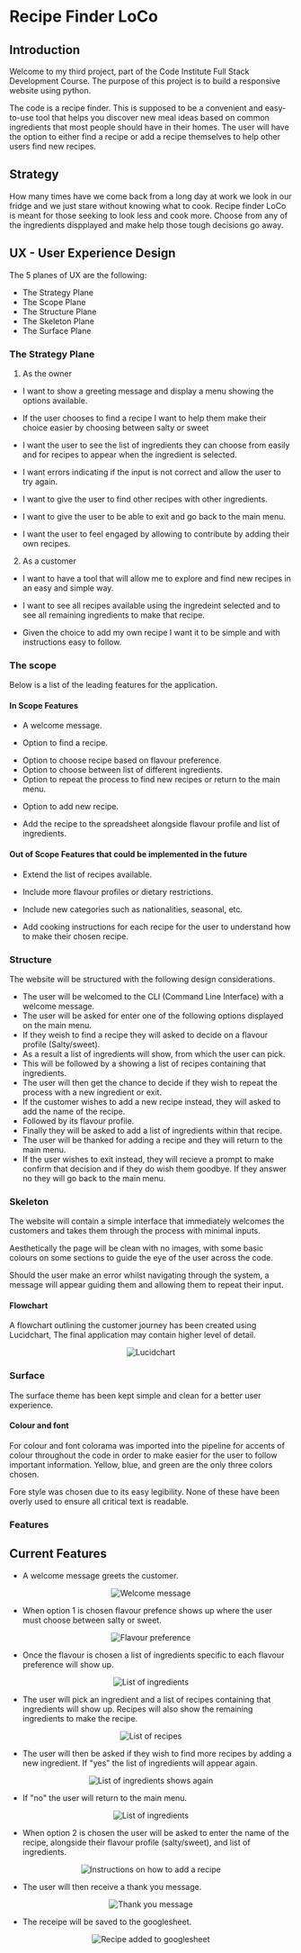 # Recipe Finder LoCo

## Introduction

Welcome to my third project, part of the Code Institute Full Stack Development Course. The purpose of this project is to build a responsive website using python.

The code is a recipe finder. This is supposed to be a convenient and easy-to-use tool that helps you discover new meal ideas based on common ingredients that most people should have in their homes. The user will have the option to either find a recipe or add a recipe themselves to help other users find new recipes.

## Strategy

How many times have we come back from a long day at work we look in our fridge and we just stare without knowing what to cook. Recipe finder LoCo is meant for those seeking to look less and cook more. Choose from any of the ingredients dispplayed and make help those tough decisions go away.

## UX - User Experience Design

The 5 planes of UX are the following:

* The Strategy Plane
* The Scope Plane
* The Structure Plane
* The Skeleton Plane
* The Surface Plane

### The Strategy Plane

1. As the owner

* I want to show a greeting message and display a menu showing the options available.

* If the user chooses to find a recipe I want to help them make their choice easier by choosing between salty or sweet 

* I want the user to see the list of ingredients they can choose from easily and for recipes to appear when the ingredient is selected.

* I want errors indicating if the input is not correct and allow the user to try again.

* I want to give the user to find other recipes with other ingredients.

* I want to give the user to be able to exit and go back to the main menu.

* I want the user to feel engaged by allowing to contribute by adding their own recipes.

2. As a customer

* I want to have a tool that will allow me to explore and find new recipes in an easy and simple way.

* I want to see all recipes available using the ingredeint selected and to see all remaining ingredients to make that recipe.

* Given the choice to add my own recipe I want it to be simple and with instructions easy to follow.

### The scope

Below is a list of the leading features for the application.

#### In Scope Features

* A welcome message.

* Option to find a recipe.
- Option to choose recipe based on flavour preference.
- Option to choose between list of different ingredients.
- Option to repeat the process to find new recipes or return to the main menu.

* Option to add new recipe.
- Add the recipe to the spreadsheet alongside flavour profile and list of ingredients.

#### Out of Scope Features that could be implemented in the future

* Extend the list of recipes available.

* Include more flavour profiles or dietary restrictions.

* Include new categories such as nationalities, seasonal, etc.

* Add cooking instructions for each recipe for the user to understand how to make their chosen recipe.

### Structure

The website will be structured with the following design considerations.

* The user will be welcomed to the CLI (Command Line Interface) with a welcome message.
* The user will be asked for enter one of the following options displayed on the main menu.
* If they weish to find a recipe they will asked to decide on a flavour profile (Salty/sweet).
* As a result a list of ingredients will show, from which the user can pick. 
* This will be followed by a showing a list of recipes containing that ingredients.
* The user will then get the chance to decide if they wish to repeat the process with a new ingredient or exit.
* If the customer wishes to add a new recipe instead, they will asked to add the name of the recipe.
* Followed by its flavour profile.
* Finally they will be asked to add a list of ingredients within that recipe.
* The user will be thanked for adding a recipe and they will return to the main menu.
* If the user wishes to exit instead, they will recieve a prompt to make confirm that decision and if they do wish them goodbye. If they answer no they will go back to the main menu.

### Skeleton

The website will contain a simple interface that immediately welcomes the customers and takes them through the process with minimal inputs.

Aesthetically the page will be clean with no images, with some basic colours on some sections to guide the eye of the user across the code.

Should the user make an error whilst navigating through the system, a message will appear guiding them and allowing them to repeat their input.

#### Flowchart

A flowchart outlining the customer journey has been created using Lucidchart, The final application may contain higher level of detail.

<p align="center">
    <img src="./assets/images/Lucidchart.png" alt="Lucidchart"/>
</p>

### Surface

The surface theme has been kept simple and clean for a better user experience.

#### Colour and font

For colour and font colorama was imported into the pipeline for accents of colour throughout the code in order to make easier for the user to follow important information. Yellow, blue, and green are the only three colors chosen. 

Fore style was chosen due to its easy legibility. None of these have been overly used to ensure all critical text is readable.

### Features

## Current Features

* A welcome message greets the customer.

<p align="center">
    <img src="./assets/images/menu_display.png" alt="Welcome message"/>
</p>

* When option 1 is chosen flavour prefence shows up where the user must choose between salty or sweet.

<p align="center">
    <img src="./assets/images/flavour_preference.png" alt="Flavour preference"/>
</p>

* Once the flavour is chosen a list of ingredients specific to each flavour preference will show up.

<p align="center">
    <img src="./assets/images/ingredient_list.png" alt="List of ingredients"/>
</p>

* The user will pick an ingredient and a list of recipes containing that ingredients will show up. Recipes will also show the remaining ingredients to make the recipe.

<p align="center">
    <img src="./assets/images/recipe_list.png" alt="List of recipes"/>
</p>

* The user will then be asked if they wish to find more recipes by adding a new ingredient. If "yes" the list of ingredients will appear again.

<p align="center">
    <img src="./assets/images/ingredient_list_return.png" alt="List of ingredients shows again"/>
</p>

* If "no" the user will return to the main menu.

<p align="center">
    <img src="./assets/images/return_menu.png" alt="List of ingredients"/>
</p>

* When option 2 is chosen the user will be asked to enter the name of the recipe, alongside their flavour profile (salty/sweet), and list of ingredients.

<p align="center">
    <img src="./assets/images/recipe_instructions.png" alt="Instructions on how to add a recipe"/>
</p>

* The user will then receive a thank you message.

<p align="center">
    <img src="./assets/images/thank_you_message.png" alt="Thank you message"/>
</p>

* The receipe will be saved to the googlesheet.

<p align="center">
    <img src="./assets/images/googlesheet_added.png" alt="Recipe added to googlesheet"/>
</p>









